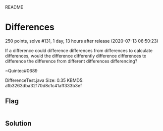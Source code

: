 README

# Differences
250 points, solve #131, 1 day, 13 hours after release (2020-07-13 06:50:23)

If a difference could difference differences from differences to calculate differences, would the difference differently difference differences to difference the difference from different differences differencing?

~Quintec#0689

DifferenceTest.java Size: 0.35 KBMD5: a1b3263dba32170d8c1c41aff333b3ef

## Flag
```shell

```

## Solution